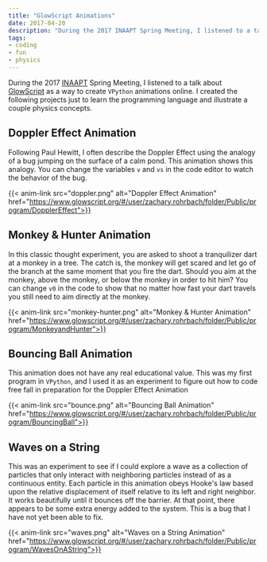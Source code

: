 ```yaml
---
title: "GlowScript Animations"
date: 2017-04-20
description: "During the 2017 INAAPT Spring Meeting, I listened to a talk about GlowScript as a way to create `VPython` animations online.  I created the following projects to learn the programming language and illustrate a couple physics concepts."
tags:
- coding
- fun
- physics
---
```



During the 2017 [INAAPT](https://www.inaapt.org) Spring Meeting, I listened to a talk about [GlowScript](https://www.glowscript.org/) as a way to create `VPython` animations online.  I created the following projects just to learn the programming language and illustrate a couple physics concepts.

## Doppler Effect Animation

Following Paul Hewitt, I often describe the Doppler Effect using the analogy of a bug jumping on the surface of a calm pond.  This animation shows this analogy.  You can change the variables `v` and `vs` in the code editor to watch the behavior of the bug.

{{< anim-link src="doppler.png" alt="Doppler Effect Animation" 
    href="https://www.glowscript.org/#/user/zachary.rohrbach/folder/Public/program/DopplerEffect">}}

## Monkey & Hunter Animation

In this classic thought experiment, you are asked to shoot a tranquilizer dart at a monkey in a tree.  The catch is, the monkey will get scared and let go of the branch at the same moment that you fire the dart.  Should you aim at the monkey, above the monkey, or below the monkey in order to hit him?  You can change `v0` in the code to show that no matter how fast your dart travels you still need to aim directly at the monkey.

{{< anim-link src="monkey-hunter.png" alt="Monkey & Hunter Animation" 
    href="https://www.glowscript.org/#/user/zachary.rohrbach/folder/Public/program/MonkeyandHunter">}}


## Bouncing Ball Animation

This animation does not have any real educational value.  This was my first program in `VPython`, and I used it as an experiment to figure out how to code free fall in preparation for the Doppler Effect Animation

{{< anim-link src="bounce.png" alt="Bouncing Ball Animation" 
    href="https://www.glowscript.org/#/user/zachary.rohrbach/folder/Public/program/BouncingBall">}}


## Waves on a String

This was an experiment to see if I could explore a wave as a collection of particles that only interact with neighboring particles instead of as a continuous entity. Each particle in this animation obeys Hooke's law based upon the relative displacement of itself relative to its left and right neighbor.  It works beautifully until it bounces off the barrier.  At that point, there appears to be some extra energy added to the system.  This is a bug that I have not yet been able to fix.

{{< anim-link src="waves.png" alt="Waves on a String Animation" 
    href="https://www.glowscript.org/#/user/zachary.rohrbach/folder/Public/program/WavesOnAString">}}